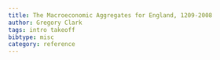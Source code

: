 ```yaml
---
title: The Macroeconomic Aggregates for England, 1209-2008
author: Gregory Clark
tags: intro takeoff
bibtype: misc
category: reference
---
```

